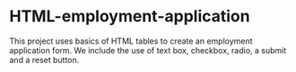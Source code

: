 # HTML-employment-application
This project uses basics of HTML tables to create an employment application form.
We include the use of text box, checkbox, radio, a submit and a reset button.
